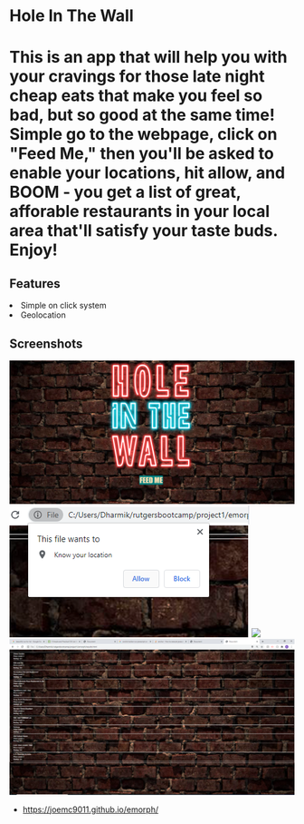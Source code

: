 <h1> Hole In The Wall <h1>

This is an app that will help you with your cravings for those late night cheap eats that make you feel so bad, but so good at the same time! Simple go to the webpage, click on "Feed Me," then you'll be asked to enable your locations, hit allow, and BOOM - you get a list of great, afforable restaurants in your local area that'll satisfy your taste buds. Enjoy!

<h2> Features </h2>
    <li>Simple on click system</li>
    <li>Geolocation</li>
    
<h2> Screenshots </h2>


<img src = "Pictures/screenshotone.png" >
<img src = "Pictures/screenshottwo.png" >
<img src = "Pictures/brickwall-neon.png" >
<img src = "Pictures/screenshotthree.png" >

* https://joemc9011.github.io/emorph/

    

